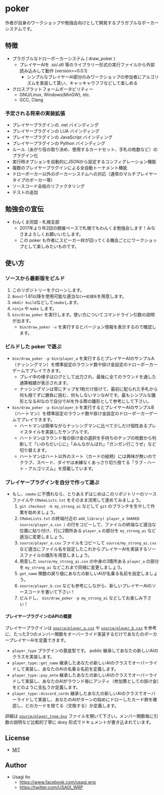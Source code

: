 # poker

作者が自身のワークショップや勉強会向けとして開発するプラガブルなポーカーシステムです。

## 特徴

- プラガブルなドローポーカーシステム ( draw_poker )
    - プレイヤーAIを .so/.dll 等のライブラリー形式の実行ファイルから外部読み込みして動作 (version>=0.0.1)
        - シンプルなプレイヤーAI部分のみワークショップの参加者にアルゴリズムを実装して貰い、キャッキャウフフなどして楽しめる
- クロスプラットフォームポータビリティー
    - GNU/Linux, Windows(MinGW), etc.
    - GCC, Clang

### 予定される将来の実装拡張

- プレイヤープラグインの .net バインディング
- プレイヤープラグインの LUA バインディング
- プレイヤープラグインの JavaScript バインディング
- プレイヤープラグインの Python バインディング
- ルール（あがり役の取り決め、使用するカードセット、手札の枚数など）のプラグイン化
- 実行時オプションを自動的にJSONから設定するコンフィグレーション機能
- 複数のプレイヤープラグインによる全自動トーナメント機能
- ドローポーカー以外のポーカーシステムへの対応（通常のマルチプレイヤータイプのポーカー等）
- ソースコード全般のリファクタリング
- テストの追加

## 勉強会の宣伝

- わんくま同盟・札幌支部
    - 2017年より年2回の開催ペースで札幌でもわんくま勉強会します！みなさまよろしくお願いいたします。
    - この poker も作者にスピーカー枠が回ってくる機会ごとにワークショップとして楽しみたいものです。

## 使い方

### ソースから最新版をビルド

1. このリポジトリーをクローンします。
1. `Boost`-1.61以降を使用可能な適当な`C++処理系`を用意します。
1. `mkdir build`などして`cmake`します。
1. `ninja` や `make` します。
1. `bin/draw_poker` を実行します。使い方についてコマンドライン引数の説明が出ます。
    - `bin/draw_poker -v` を実行するとバージョン情報を表示するので確認します。

### ビルドした poker で遊ぶ

- `bin/draw_poker -p bin/player_a` を実行するとプレイヤーAIのサンプルA（ナッシングマン）を標準設定のラウンド数や掛け金設定のドローポーカーゲームでプレイできます。
    - プレイ中の様子はログとして出力され、最後に全てのラウンドを通した通算戦績が表示されます。
    - ナッシングマンは常にチップを1枚だけ掛けて、最初に配られた手札から何も捨てずに勝負に挑む、何もしないマンなAIです。最もシンプルな雛形となるAIなので自分でAIを作る際の雛形として参考にして下さい。
- `bin/draw_poker -p bin/player_b` を実行するとプレイヤーAIのサンプルB（ハートマン）を標準設定のラウンド数や掛け金設定のドローポーカーゲームでプレイできます。
    - ハートマンは簡単ながらナッシングマンに比べて少しだけ個性あるプレイスタイルを実装したサンプルです。
    - ハートマンはラウンド毎の掛け金の選択を手持ちのチップの枚数から判断して「いのちだいじに」「みんながんばれ」「ガンガン行こうぜ」など切り替えます。
    - ハートマンはハート以外のスート（カードの絵柄）には興味が無いのでクラブ、スペード、ダイヤは未練なくあっさり切り捨てる「ラブ・ハート・アルゴリズム」を搭載しています。

### プレイヤープラグインを自分で作って遊ぶ

- もし、`cmake` に不慣れなら、とりあえずはじめはこのリポジトリーのソースファイルや `CMakeLists.txt` をそのまま流用して進めてみましょう。
    1. `git checkout -b my_strong_ai` などして `git` のブランチを生やして作業を始めましょう。
    2. `CMakeLists.txt` の終端付近の `add_library( player_a SHARED source/player_a.cxx )` の行をコピーして、ファイルの終端など適当な位置に貼り付け、行に2箇所ある `player_a` の部分を `my_strong_ai` など適当に変更しましょう。
    3. `source/player_a.cxx` ファイルをコピーして `source/my_strong_ai.cxx` など適当にファイル名を設定したこれからプレイヤーAIを実装するソースファイルの雛形を用意しましょう。
    4. 用意した `source/my_strong_ai.cxx` の中身の3箇所ある `player_a` の部分を `my_strong_ai` などこれまで同様に変更しましょう。
    5. `get_name` 関数の戻り値にあなたの新しいAIが名乗る名前を設定しましょう。
    6. `source/player_b.cxx` なども参考にしながら、新しいプレイヤーAIのソースコードを書いて下さい！
    7. ビルドし、 `bin/draw_poker -p my_strong_ai` などしてお楽しみ下さい！

#### プレイヤープラグインのAPIの概要

プレイヤープラグインは [`source/player_a.cxx`](source/player_a.cxx) や [`source/player_b.cxx`](source/player_b.cxx) を参考に、たった3つのメンバー関数をオーバーライド実装するだけであなたのポーカープレイヤーAIを定義できます。

- `player_type` プラグインの基底型です。 public 継承してあなたの新しいAIのクラスを実装します。
- `player_type::get_name` 継承したあなたの新しいAIのクラスでオーバーライドして実装し、あなたのAIの名乗る名前を定義します。
- `player_type::pay_ante` 継承したあなたの新しいAIのクラスでオーバーライドして実装し、あなたのAIがラウンド毎にアンティ（参加費としての掛け金）をどのように支払うか定義します。
- `player_type::discard_cards` 継承したあなたの新しいAIのクラスでオーバーライドして実装し、あなたのAIがターンの始めにドローしたカード群を確認し、どのカードを捨てる（交換する）か定義します。

詳細は [`source/player_type.hxx`](source/player_type.cxx) ファイルを開いて下さい。メンバー関数毎に引数の説明など比較的丁寧に doxy 形式でドキュメントが書き込まれています。

## License

- [MIT](LICENSE)

## Author

- Usagi Ito
    - https://www.facebook.com/usagi.wrp
    - https://twitter.com/USAGI_WRP
